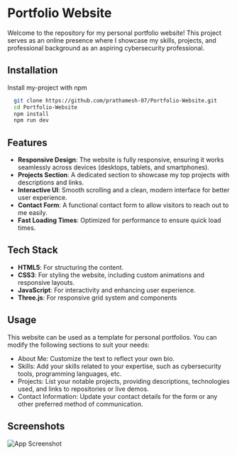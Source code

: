 
# Portfolio Website

Welcome to the repository for my personal portfolio website! This project serves as an online presence where I showcase my skills, projects, and professional background as an aspiring cybersecurity professional.


## Installation

Install my-project with npm

```bash
  git clone https://github.com/prathamesh-07/Portfolio-Website.git
  cd Portfolio-Website
  npm install
  npm run dev
```
    
## Features

- **Responsive Design**: The website is fully responsive, ensuring it works seamlessly across devices (desktops, tablets, and smartphones).
- **Projects Section**: A dedicated section to showcase my top projects with descriptions and links.
- **Interactive UI**: Smooth scrolling and a clean, modern interface for better user experience.
- **Contact Form**: A functional contact form to allow visitors to reach out to me easily.
- **Fast Loading Times**: Optimized for performance to ensure quick load times.



## Tech Stack

- **HTML5**: For structuring the content.
- **CSS3**: For styling the website, including custom animations and responsive layouts.
- **JavaScript**: For interactivity and enhancing user experience.
- **Three.js**: For responsive grid system and components


## Usage

This website can be used as a template for personal portfolios. You can modify the following sections to suit your needs:

- About Me: Customize the text to reflect your own bio.
- Skills: Add your skills related to your expertise, such as cybersecurity tools, programming languages, etc.
- Projects: List your notable projects, providing descriptions, technologies used, and links to repositories or live demos.
- Contact Information: Update your contact details for the form or any other preferred method of communication.


## Screenshots

![App Screenshot](https://via.placeholder.com/468x300?text=App+Screenshot+Here)

